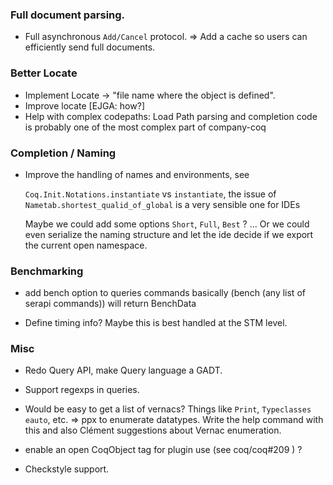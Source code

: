 ### Full document parsing.

- Full asynchronous `Add/Cancel` protocol.
  => Add a cache so users can efficiently send full documents.

### Better Locate

- Implement Locate -> "file name where the object is defined".
- Improve locate [EJGA: how?]
- Help with complex codepaths:
  Load Path parsing and completion code is probably one of the most complex part of company-coq

### Completion / Naming

- Improve the handling of names and environments, see

  `Coq.Init.Notations.instantiate` vs `instantiate`, the issue of
  `Nametab.shortest_qualid_of_global` is a very sensible one for IDEs

   Maybe we could add some options `Short`, `Full`, `Best` ? ...
   Or we could even serialize the naming structure and let the ide decide if we export the current open namespace.

### Benchmarking

- add bench option to queries commands
  basically (bench (any list of serapi commands))
  will return BenchData

- Define timing info? Maybe this is best handled at the STM level.

### Misc

- Redo Query API, make Query language a GADT.

- Support regexps in queries.

- Would be easy to get a list of vernacs? Things like `Print`, `Typeclasses eauto`, etc.
  => ppx to enumerate datatypes. Write the help command with this and also Clément suggestions about Vernac enumeration.

- enable an open CoqObject tag for plugin use (see coq/coq#209 ) ?

- Checkstyle support.


